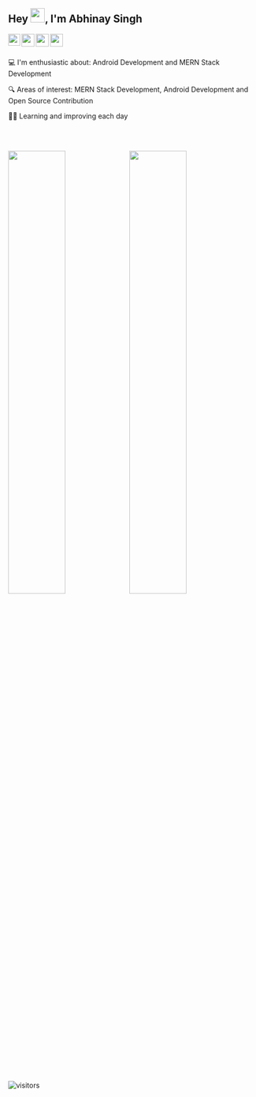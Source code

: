 ## Hey <img src="https://github.com/TheDudeThatCode/TheDudeThatCode/blob/master/Assets/Hi.gif" width="29px">, I'm Abhinay Singh

<a href="https://www.linkedin.com/in/abhinay-singh-2aa986211/?originalSubdomain=in">
  <img align="left" width="24px" src="https://cdn-icons-png.flaticon.com/512/174/174857.png"  />
</a>
<a href="https://twitter.com/Abhinay99190">
  <img align="left" width="26px" src="https://logodownload.org/wp-content/uploads/2014/09/twitter-logo-6.png" />
</a>
<a href="mailto:abhinay991904@gmail.com">
  <img align="left" width="26px" src="https://cdn-icons-png.flaticon.com/512/281/281769.png" />
</a>
<a href="https://abhinay99.hashnode.dev/">
  <img align="left" width="26px" src="https://cdn.hashnode.com/res/hashnode/image/upload/v1611902473383/CDyAuTy75.png?auto=compress" />
</a>
<br><br>

💻 I'm enthusiastic about: Android Development and MERN Stack Development

🔍 Areas of interest: MERN Stack Development, Android Development and Open Source Contribution

👩‍💻 Learning and improving each day


<br>
<br>
<p align="down">
  <img width="48%" src="https://github-readme-stats.vercel.app/api?username=abhinay99190&show_icons=true&count_private=true" />
  <img width="48%" src="https://github-readme-streak-stats.herokuapp.com/?user=abhinay99190" />
</p>

![visitors](https://visitor-badge.laobi.icu/badge?page_id=abhinay99190.abhinay99190)

